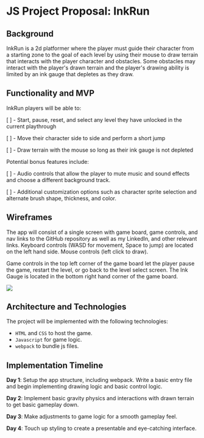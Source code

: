 # JS Project Proposal: InkRun

## Background

InkRun is a 2d platformer where the player must guide their character from a starting zone to the goal of each level by using their mouse to draw terrain that interacts with the player character and obstacles. Some obstacles may interact with the player's drawn terrain and the player's drawing ability is limited by an ink gauge that depletes as they draw.

## Functionality and MVP

InkRun players will be able to:

[ ] - Start, pause, reset, and select any level they have unlocked in the current playthrough

[ ] - Move their character side to side and perform a short jump

[ ] - Draw terrain with the mouse so long as their ink gauge is not depleted

Potential bonus features include:

[ ] - Audio controls that allow the player to mute music and sound effects and choose a different background track.

[ ] - Additional customization options such as character sprite selection and alternate brush shape, thickness, and color.

## Wireframes

The app will consist of a single screen with game board, game controls, and nav links to the GitHub repository as well as my LinkedIn, and other relevant links. Keyboard controls (WASD for movement, Space to jump) are located on the left hand side. Mouse controls (left click to draw). 

Game controls in the top left corner of the game board let the player pause the game, restart the level, or go back to the level select screen. The Ink Gauge is located in the bottom right hand corner of the game board.

<img src="/Users/Nick/Desktop/inkrun_wireframe.png">

## Architecture and Technologies

The project will be implemented with the following technologies:

* `HTML` and `CSS` to host the game.
* `Javascript` for game logic.
* `webpack` to bundle js files.

## Implementation Timeline

**Day 1**: Setup the app structure, including webpack. Write a basic entry file and begin implementing drawing logic and basic control logic.

**Day 2**: Implement basic gravity physics and interactions with drawn terrain to get basic gameplay down.

**Day 3**: Make adjustments to game logic for a smooth gameplay feel.

**Day 4**: Touch up styling to create a presentable and eye-catching interface.
